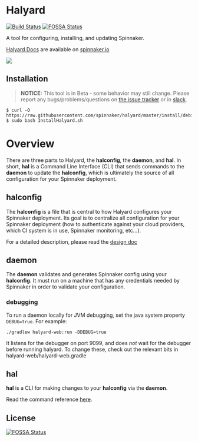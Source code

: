 # Halyard

[![Build Status](https://api.travis-ci.org/spinnaker/halyard.svg?branch=master)](https://travis-ci.org/spinnaker/halyard)
[![FOSSA Status](https://app.fossa.io/api/projects/git%2Bgithub.com%2Farmory-io%2Fhalyard.svg?type=shield)](https://app.fossa.io/projects/git%2Bgithub.com%2Farmory-io%2Fhalyard?ref=badge_shield)

A tool for configuring, installing, and updating Spinnaker.

[Halyard Docs](https://www.spinnaker.io/setup/install/halyard/) are available on [spinnaker.io](https://spinnaker.io)

![](./demo.gif)

## Installation

> __NOTICE:__ This tool is in Beta - some behavior may still change. Please
> report any bugs/problems/questions on [the issue
> tracker](https://github.com/spinnaker/spinnaker/issues) or in
> [slack](http://join.spinnaker.io).

```
$ curl -O https://raw.githubusercontent.com/spinnaker/halyard/master/install/debian/InstallHalyard.sh
$ sudo bash InstallHalyard.sh
```

# Overview

There are three parts to Halyard, the __halconfig__, the __daemon__, and
__hal__. In short, __hal__ is a Command Line Interface (CLI) that sends
commands to the __daemon__ to update the __halconfig__, which is ultimately
the source of all configuration for your Spinnaker deployment. 

## halconfig

The __halconfig__ is a file that is central to how Halyard configures your Spinnaker
deployment. Its goal is to centralize all configuration for your Spinnaker 
deployment (how to authenticate against your cloud providers, which CI system 
is in use, Spinnaker monitoring, etc...). 

For a detailed description, please read the [design doc](docs/design.md)

## daemon

The __daemon__ validates and generates Spinnaker config using your
__halconfig__. It must run on a machine that has any credentials needed by
Spinnaker in order to validate your configuration.

### debugging

To run a daemon locally for JVM debugging, set the java system property ```DEBUG=true```. For example:
```
./gradlew halyard-web:run -DDEBUG=true
``` 

It listens for the debugger on port 9099, and does _not_ wait for the debugger before running
halyard. To change these, check out the relevant bits in halyard-web/halyard-web.gradle

## hal

__hal__ is a CLI for making changes to your __halconfig__ via the __daemon__.

Read the command reference [here](docs/commands.md).


## License
[![FOSSA Status](https://app.fossa.io/api/projects/git%2Bgithub.com%2Farmory-io%2Fhalyard.svg?type=large)](https://app.fossa.io/projects/git%2Bgithub.com%2Farmory-io%2Fhalyard?ref=badge_large)